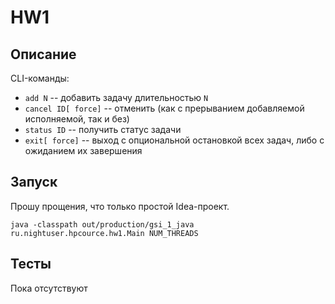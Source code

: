 # HW1

## Описание

CLI-команды:

* ``add N`` -- добавить задачу длительностью ``N``
* ``cancel ID[ force]`` -- отменить (как с прерыванием добавляемой исполняемой, так и без)
* ``status ID`` -- получить статус задачи
* ``exit[ force]`` -- выход с опциональной остановкой всех задач, либо с ожиданием их завершения

## Запуск

Прошу прощения, что только простой Idea-проект.

    java -classpath out/production/gsi_1_java ru.nightuser.hpcource.hw1.Main NUM_THREADS

## Тесты

Пока отсутствуют
